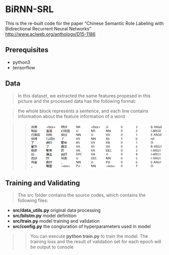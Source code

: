 # BiRNN-SRL
This is the re-built code for the paper “Chinese Semantic Role Labeling with Bidirectional Recurrent Neural
Networks” http://www.aclweb.org/anthology/D15-1186
## Prerequisites
+ python3
+ tensorflow
## Data

> In this dataset, we extracted the same features propesed in this picture and the processed data has the following format:

> the whole block represents a sentence, and each line contains information about the feature information of a word


>> ![image](https://github.com/zxplkyy/BiRNN-SRL/blob/master/example.PNG)
## Training and Validating
>The src folder contains the source codes, which contains the following files:
+ **src/data_utils.py**  original data processing
+ **src/bilstm.py**  model definition
+ **src/train.py**   model training and validation
+ **src/config.py**  the congiuration of  hyperparameters used in model
>> You can execute **python train.py** to train the model. The training loss  and the result  of validation set for each epoch will be output to console
